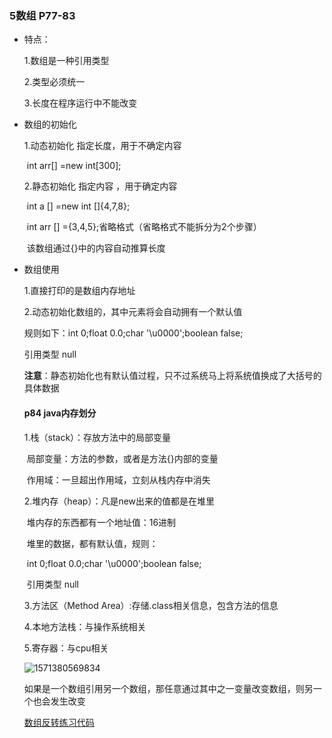 ### 5数组 P77-83

* 特点：

  1.数组是一种引用类型

  2.类型必须统一

  3.长度在程序运行中不能改变

* 数组的初始化

  1.动态初始化  指定长度，用于不确定内容

  ​	int arr[] =new int[300];

  2.静态初始化  指定内容   ，用于确定内容

  ​	int a [] =new int []{4,7,8};

  ​	int arr [] ={3,4,5};省略格式（省略格式不能拆分为2个步骤）

  ​	该数组通过{}中的内容自动推算长度

* 数组使用

  1.直接打印的是数组内存地址

  2.动态初始化数组的，其中元素将会自动拥有一个默认值

  规则如下：int 0;float 0.0;char '\u0000';boolean false;

  引用类型 null

  **注意**：静态初始化也有默认值过程，只不过系统马上将系统值换成了大括号的具体数据

  #### p84 java内存划分

  1.栈（stack）：存放方法中的局部变量

  ​	局部变量：方法的参数，或者是方法{}内部的变量

  ​	作用域：一旦超出作用域，立刻从栈内存中消失

  2.堆内存（heap）：凡是new出来的值都是在堆里

  ​	堆内存的东西都有一个地址值：16进制

  ​	堆里的数据，都有默认值，规则：

  ​				int 0;float 0.0;char '\u0000';boolean false;

  ​				引用类型 null

  3.方法区（Method Area）:存储.class相关信息，包含方法的信息

  4.本地方法栈：与操作系统相关

  5.寄存器：与cpu相关

  ![1571380569834](C:\Users\Administrator\AppData\Roaming\Typora\typora-user-images\1571380569834.png)

  如果是一个数组引用另一个数组，那任意通过其中之一变量改变数组，则另一个也会发生改变

  [数组反转练习代码](E:\YangChengCan\Learning\Java学习\代码\base-code\day04-code\src\com\yangcc\day5\Array.java)

  

  

  

  

  

  

  

  

  